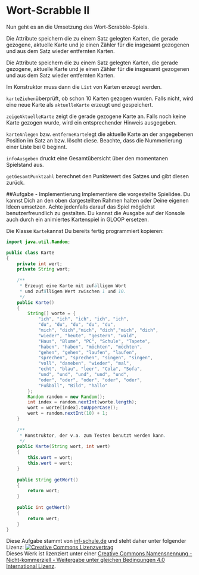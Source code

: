 # Wort-Scrabble II
Nun geht es an die Umsetzung des Wort-Scrabble-Spiels.

Die Attribute speichern die zu einem Satz gelegten Karten, die gerade gezogene, aktuelle Karte und je einen Zähler für die insgesamt gezogenen und aus dem Satz wieder entfernten Karten.

Die Attribute speichern die zu einem Satz gelegten Karten, die gerade gezogene, aktuelle Karte und je einen Zähler für die insgesamt gezogenen und aus dem Satz wieder entfernten Karten.

Im Konstruktor muss dann die `List` von Karten erzeugt werden.

`karteZiehen`überprüft, ob schon 10 Karten gezogen wurden. Falls nicht, wird eine neue Karte als `aktuelleKarte` erzeugt und gespeichert.

`zeigeAktuelleKarte` zeigt die gerade gezogene Karte an. Falls noch keine Karte gezogen wurde, wird ein entsprechender Hinweis ausgegeben.

`karteAnlegen` bzw. `entferneKarte`legt die aktuelle Karte an der angegebenen Position im Satz an bzw. löscht diese. Beachte, dass die Nummerierung einer Liste bei 0 beginnt.

`infoAusgeben` druckt eine Gesamtübersicht über den momentanen Spielstand aus.

`getGesamtPunktzahl` berechnet den Punktewert des Satzes und gibt diesen zurück.

##Aufgabe - Implementierung
Implementiere die vorgestellte Spielidee. Du kannst Dich an den oben dargestellten Rahmen halten oder Deine eigenen Ideen umsetzen. Achte jedenfalls darauf das Spiel möglichst benutzerfreundlich zu gestalten. Du kannst die Ausgabe auf der Konsole auch durch ein animiertes Kartenspiel in GLOOP ersetzen.

Die Klasse `Karte`kannst Du bereits fertig programmiert kopieren:

```java
import java.util.Random;

public class Karte
{
    private int wert;
    private String wort;
    
    /**
     * Erzeugt eine Karte mit zufälligem Wort
     * und zufälligem Wert zwischen 1 und 10.
     */
    public Karte()
    {
        String[] worte = {
            "ich", "ich", "ich", "ich", "ich",
            "du", "du", "du", "du", "du", 
            "mich", "dich","mich", "dich","mich", "dich",
            "wieder", "heute", "gestern", "wald",
            "Haus", "Blume", "PC", "Schule", "Tapete",
            "haben", "haben", "möchten", "möchten",
            "gehen", "gehen", "laufen", "laufen",
            "sprechen", "sprechen", "singen", "singen",
            "voll", "daneben", "wieder", "mal",
            "echt", "blau", "leer", "Cola", "Sofa",
            "und", "und", "und", "und", "und",
            "oder", "oder", "oder", "oder", "oder",
            "Fußball", "Bild", "hallo"
        };
        Random random = new Random();
        int index = random.nextInt(worte.length);
        wort = worte[index].toUpperCase();
        wert = random.nextInt(10) + 1;
    }
    
    /**
     * Konstruktor, der v.a. zum Testen benutzt werden kann.
     */
    public Karte(String wort, int wert)
    {
        this.wort = wort;
        this.wert = wert;
    }
    
    public String getWort()
    {
        return wort;
    }
    
    public int getWert()
    {
        return wert;
    }
}
```

Diese Aufgabe stammt von [inf-schule.de](www.inf-schule.de) und steht daher unter folgender Lizenz:
<a rel="license" href="http://creativecommons.org/licenses/by-nc-sa/4.0/"><img alt="Creative Commons Lizenzvertrag" style="border-width:0" src="https://i.creativecommons.org/l/by-nc-sa/4.0/88x31.png" /></a><br />Dieses Werk ist lizenziert unter einer <a rel="license" href="http://creativecommons.org/licenses/by-nc-sa/4.0/">Creative Commons Namensnennung - Nicht-kommerziell - Weitergabe unter gleichen Bedingungen 4.0 International Lizenz</a>.












